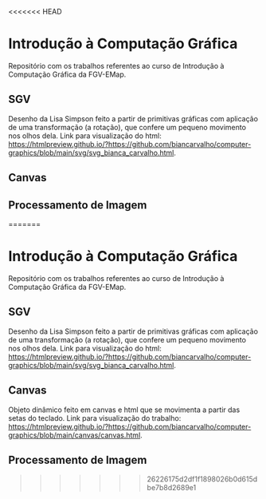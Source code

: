 <<<<<<< HEAD
# Introdução à Computação Gráfica
Repositório com os trabalhos referentes ao curso de Introdução à Computação Gráfica da FGV-EMap.

## SGV
Desenho da Lisa Simpson feito a partir de primitivas gráficas com aplicação de uma transformação (a rotação), que confere um pequeno movimento nos olhos dela. Link para visualização do html: https://htmlpreview.github.io/?https://github.com/biancarvalho/computer-graphics/blob/main/svg/svg_bianca_carvalho.html.

## Canvas

## Processamento de Imagem
=======
# Introdução à Computação Gráfica
Repositório com os trabalhos referentes ao curso de Introdução à Computação Gráfica da FGV-EMap.

## SGV
Desenho da Lisa Simpson feito a partir de primitivas gráficas com aplicação de uma transformação (a rotação), que confere um pequeno movimento nos olhos dela. Link para visualização do html: https://htmlpreview.github.io/?https://github.com/biancarvalho/computer-graphics/blob/main/svg/svg_bianca_carvalho.html.

## Canvas
Objeto dinâmico feito em canvas e html que se movimenta a partir das setas do teclado. Link para visualização do trabalho: https://htmlpreview.github.io/?https://github.com/biancarvalho/computer-graphics/blob/main/canvas/canvas.html.

## Processamento de Imagem
>>>>>>> 26226175d2df1f1898026b0d615dbe7b8d2689e1
